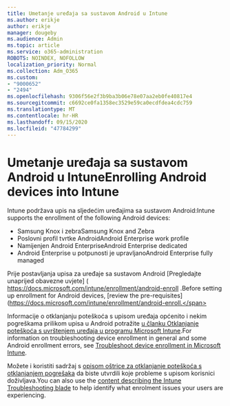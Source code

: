 ```yaml
---
title: Umetanje uređaja sa sustavom Android u Intune
ms.author: erikje
author: erikje
manager: dougeby
ms.audience: Admin
ms.topic: article
ms.service: o365-administration
ROBOTS: NOINDEX, NOFOLLOW
localization_priority: Normal
ms.collection: Adm_O365
ms.custom:
- "9000652"
- "2494"
ms.openlocfilehash: 9306f56e2f3b9ba3b06e78e07aa2eb0fe40817e4
ms.sourcegitcommit: c6692ce0fa1358ec3529e59ca0ecdfdea4cdc759
ms.translationtype: MT
ms.contentlocale: hr-HR
ms.lasthandoff: 09/15/2020
ms.locfileid: "47784299"
---
```

# <a name="enrolling-android-devices-into-intune"></a><span data-ttu-id="3e311-102">Umetanje uređaja sa sustavom Android u Intune</span><span class="sxs-lookup"><span data-stu-id="3e311-102">Enrolling Android devices into Intune</span></span>

<span data-ttu-id="3e311-103">Intune podržava upis na sljedećim uređajima sa sustavom Android:</span><span class="sxs-lookup"><span data-stu-id="3e311-103">Intune supports the enrollment of the following Android devices:</span></span>
- <span data-ttu-id="3e311-104">Samsung Knox i zebra</span><span class="sxs-lookup"><span data-stu-id="3e311-104">Samsung Knox and Zebra</span></span>
- <span data-ttu-id="3e311-105">Poslovni profil tvrtke Android</span><span class="sxs-lookup"><span data-stu-id="3e311-105">Android Enterprise work profile</span></span>
- <span data-ttu-id="3e311-106">Namijenjen Android Enterprise</span><span class="sxs-lookup"><span data-stu-id="3e311-106">Android Enterprise dedicated</span></span>
- <span data-ttu-id="3e311-107">Android Enterprise u potpunosti je upravljano</span><span class="sxs-lookup"><span data-stu-id="3e311-107">Android Enterprise fully managed</span></span>

<span data-ttu-id="3e311-108">Prije postavljanja upisa za uređaje sa sustavom Android [Pregledajte unaprijed obavezne uvjete] ( https://docs.microsoft.com/intune/enrollment/android-enroll .</span><span class="sxs-lookup"><span data-stu-id="3e311-108">Before setting up enrollment for Android devices, [review the pre-requisites](https://docs.microsoft.com/intune/enrollment/android-enroll.</span></span>

<span data-ttu-id="3e311-109">Informacije o otklanjanju poteškoća s upisom uređaja općenito i nekim pogreškama prilikom upisa u Android potražite [u članku Otklanjanje poteškoća s uvrštenjem uređaja u programu Microsoft Intune](https://docs.microsoft.com/intune/enrollment/troubleshoot-device-enrollment-in-intune).</span><span class="sxs-lookup"><span data-stu-id="3e311-109">For information on troubleshooting device enrollment in general and some Android enrollment errors,  see [Troubleshoot device enrollment in Microsoft Intune](https://docs.microsoft.com/intune/enrollment/troubleshoot-device-enrollment-in-intune).</span></span>

<span data-ttu-id="3e311-110">Možete i koristiti sadržaj s [opisom oštrice za otklanjanje poteškoća s otklanjanjem pogrešaka](https://docs.microsoft.com/intune/fundamentals/help-desk-operators) da biste utvrdili koje probleme s upisom korisnici doživljava.</span><span class="sxs-lookup"><span data-stu-id="3e311-110">You can also use the [content describing the Intune Troubleshooting blade](https://docs.microsoft.com/intune/fundamentals/help-desk-operators) to help identify what enrolment issues your users are experiencing.</span></span>





